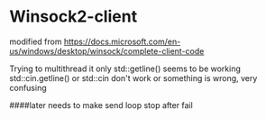 # Winsock2-client
modified from https://docs.microsoft.com/en-us/windows/desktop/winsock/complete-client-code

Trying to multithread it
only std::getline() seems to be working
std::cin.getline() or std::cin don't work or something is wrong, very confusing

####later
needs to make send loop stop after fail
